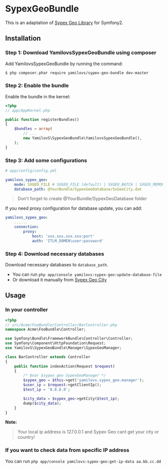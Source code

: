 SypexGeoBundle
==============

This is an adaptation of [Sypex Geo Library](https://sypexgeo.net/) for Symfony2.
 
Installation
------------

### Step 1: Download YamilovsSypexGeoBundle using composer

Add YamilovsSypexGeoBundle by running the command:

``` bash
$ php composer.phar require yamilovs/sypex-geo-bundle dev-master
```

### Step 2: Enable the bundle

Enable the bundle in the kernel:

``` php
<?php
// app/AppKernel.php

public function registerBundles()
{
    $bundles = array(
        // ...
        new YamilovS\SypexGeoBundle\YamilovsSypexGeoBundle(),
    );
}
```

### Step 3: Add some configurations

``` yaml
# app/config/config.yml

yamilovs_sypex_geo:
    mode: SXGEO_FILE # SXGEO_FILE (default) | SXGEO_BATCH | SXGEO_MEMORY
    database_path: @YourBundle/SypexGeoDatabase/SxGeoCity.dat
```
> Don't forget to create @YourBundle/SypexGeoDatabase folder

If you need proxy configuration for database update, you can add:
``` yaml
yamilovs_sypex_geo:
    ......
    connection:
        proxy:
            host: 'xxx.xxx.xxx.xxx:port'
            auth: 'ITLM_DOMEN\user:password'
```


### Step 4: Download necessary databases

Download necessary databases to `database_path`. 
- You can run `php app/console yamilovs:sypex-geo:update-database-file`
- Or download it manually from [Sypex Geo City](https://sypexgeo.net/files/SxGeoCity_utf8.zip)

Usage
-----

### In your controller
``` php
<?php
// src/Acme/FooBundle/Controller/BarController.php
namespace Acme\FooBundle\Controller;

use Symfony\Bundle\FrameworkBundle\Controller\Controller;
use Symfony\Component\HttpFoundation\Request;
use YamilovS\SypexGeoBundle\Manager\SypexGeoManager;

class BarController extends Controller
{
    public function indexAction(Request $request)
    {
        /* @var $sypex_geo SypexGeoManager */
        $sypex_geo = $this->get('yamilovs.sypex_geo.manager');
        $user_ip = $request->getClientIp();
        $test_ip = '8.8.8.8';

        $city_data = $sypex_geo->getCity($test_ip);
        dump($city_data);
    }
}
```

**Note:**

> Your local ip address is 127.0.0.1 and Sypex Geo cant get your city or country!

### If you want to check data from specific IP address
You can run `php app/console yamilovs:sypex-geo:get-ip-data aa.bb.cc.dd`

